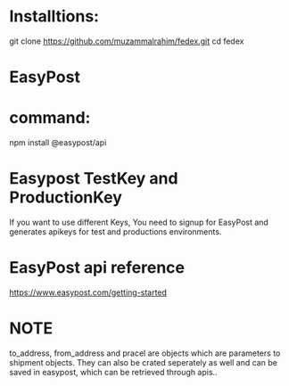 # Installtions:
git clone https://github.com/muzammalrahim/fedex.git
cd fedex

# EasyPost
# command:
npm install @easypost/api


# Easypost TestKey and ProductionKey
If you want to use different Keys, You need to signup for EasyPost and generates apikeys for test and productions environments.


# EasyPost api reference
https://www.easypost.com/getting-started

# NOTE
to_address, from_address and pracel are objects which are parameters to shipment objects. They can also be crated seperately as well and can be saved in easypost, which can be retrieved through apis..